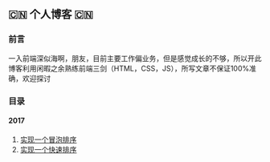 ## :cn: 个人博客 :cn:

### 前言
一入前端深似海啊，朋友，目前主要工作偏业务，但是感觉成长的不够，所以开此博客利用闲暇之余熟练前端三剑（HTML，CSS，JS），所写文章不保证100%准确，欢迎探讨

### 目录

#### 2017
1. [实现一个冒泡排序](https://github.com/Redshao/dahong/issues/1)
2. [实现一个快速排序](https://github.com/Redshao/dahong/issues/2)
